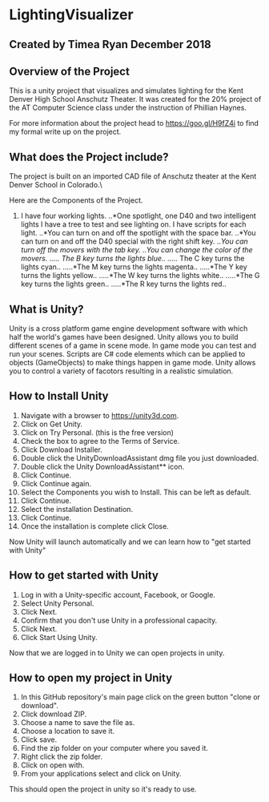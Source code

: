 # LightingVisualizer
## Created by Timea Ryan                                                    December 2018

## Overview of the Project
This is a unity project that visualizes and simulates lighting for the Kent Denver High School Anschutz Theater.
It was created for the 20% project of the AT Computer Science class under the instruction of Phillian Haynes.

For more information about the project head to https://goo.gl/H9fZ4i to find my formal write up on the project.

## What does the Project include?
The project is built on an imported CAD file of Anschutz theater at the Kent Denver School in Colorado.\

Here are the Components of the Project.
1. I have four working lights.
..*One spotlight, one D40 and two intelligent lights
I have a tree to test and see lighting on.
I have scripts for each light.
..*You can turn on and off the spotlight with the space bar.
..*You can turn on and off the D40 special with the right shift key.
..*You can turn off the movers with the tab key.
..*You can change the color of the movers.
.....* The B key turns the lights blue..
.....* The C key turns the lights cyan..
.....*The M key turns the lights magenta..
.....*The Y key turns the lights yellow..
.....*The W key turns the lights white..
.....*The G key turns the lights green..
.....*The R key turns the lights red..


## What is Unity?
Unity is a cross platform game engine development software with which half the world's games have been designed.
Unity allows you to build different scenes of a game in scene mode. In game mode you can test and run your scenes.
Scripts are C# code elements which can be applied to objects (GameObjects) to make things happen in game mode.
Unity allows you to control a variety of facotors resulting in a realistic simulation.

## How to Install Unity
1. Navigate with a browser to https://unity3d.com.
2. Click on Get Unity.
3. Click on Try Personal. (this is the free version)
4. Check the box to agree to the Terms of Service.
5. Click Download Installer.
6. Double click the UnityDownloadAssistant dmg file you just downloaded.
7. Double click the Unity DownloadAssistant** icon.
8. Click Continue.
9. Click Continue again.
10. Select the Components you wish to Install. This can be left as default.
11. Click Continue.
12. Select the installation Destination.
13. Click Continue.
14. Once the installation is complete click Close.

Now Unity will launch automatically and we can learn how to "get started with Unity"
## How to get started with Unity
1. Log in with a Unity-specific account, Facebook, or Google.
2. Select Unity Personal.
3. Click Next.
4. Confirm that you don't use Unity in a professional capacity.
5. Click Next.
6. Click Start Using Unity.

Now that we are logged in to Unity we can open projects in unity.
## How to open my project in Unity
1. In this GitHub repository's main page click on the green button "clone or download".
2. Click download ZIP.
3. Choose a name to save the file as.
4. Choose a location to save it.
5. Click save.
6. Find the zip folder on your computer where you saved it.
7. Right click the zip folder.
8. Click on open with.
9. From your applications select and click on Unity.

This should open the project in unity so it's ready to use.


